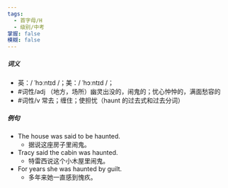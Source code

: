 ```yaml
---
tags:
  - 首字母/H
  - 级别/中考
掌握: false
模糊: false
---
```

##### 词义
- 英：/ ˈhɔːntɪd /；美：/ ˈhɔːntɪd /；
- #词性/adj （地方，场所）幽灵出没的，闹鬼的；忧心忡忡的，满面愁容的
- #词性/v 常去；缠住；使担忧（haunt 的过去式和过去分词）
##### 例句
- The house was said to be haunted.
	- 据说这座房子里闹鬼。
- Tracy said the cabin was haunted.
	- 特雷西说这个小木屋里闹鬼。
- For years she was haunted by guilt.
	- 多年来她一直感到愧疚。
